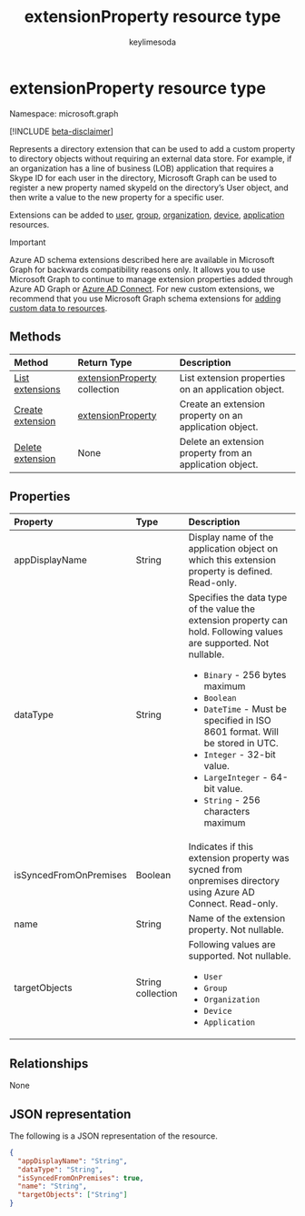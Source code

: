 ﻿---
title: "extensionProperty resource type"
description: "Represents a directory extension"
localization_priority: Normal
author: "keylimesoda"
ms.prod: "microsoft-identity-platform"
doc_type: "resourcePageType"
---

# extensionProperty resource type

Namespace: microsoft.graph

[!INCLUDE [beta-disclaimer](../../includes/beta-disclaimer.md)]

Represents a directory extension that can be used to add a custom property to directory objects without requiring an external data store. For example, if an organization has a line of business (LOB) application that requires a Skype ID for each user in the directory, Microsoft Graph can be used to register a new property named skypeId on the directory’s User object, and then write a value to the new property for a specific user.

Extensions can be added to [user](user.md), [group](group.md), [organization](organization.md), [device](device.md), [application](application.md) resources.

> [!IMPORTANT]
> Azure AD schema extensions described here are available in Microsoft Graph for backwards compatibility reasons only.
> It allows you to use Microsoft Graph to continue to manage extension properties added through Azure AD Graph or 
> [Azure AD Connect](/azure/active-directory/hybrid/whatis-azure-ad-connect).
> For new custom extensions, we recommend that you use Microsoft Graph schema extensions for [adding custom data to resources](/graph/extensibility-overview).

## Methods

| Method                                                             | Return Type                                          | Description                                              |
| :----------------------------------------------------------------- | :--------------------------------------------------- | :------------------------------------------------------- |
| [List extensions](../api/application-list-extensionproperty.md)    | [extensionProperty](extensionProperty.md) collection | List extension properties on an application object.      |
| [Create extension](../api/application-post-extensionproperty.md)   | [extensionProperty](extensionProperty.md)            | Create an extension property on an application object.   |
| [Delete extension](../api/application-delete-extensionproperty.md) | None                                                 | Delete an extension property from an application object. |

## Properties

| Property               | Type              | Description                                                                                                                                                                                                                                                                                                                                                                               |
| :--------------------- | :---------------- | :---------------------------------------------------------------------------------------------------------------------------------------------------------------------------------------------------------------------------------------------------------------------------------------------------------------------------------------------------------------------------------------- |
| appDisplayName         | String            | Display name of the application object on which this extension property is defined. Read-only.                                                                                                                                                                                                                                                                                            |
| dataType               | String            | Specifies the data type of the value the extension property can hold. Following values are supported. Not nullable. <ul><li>`Binary` - 256 bytes maximum</li><li>`Boolean`</li><li>`DateTime` - Must be specified in ISO 8601 format. Will be stored in UTC.</li><li>`Integer` - 32-bit value.</li><li>`LargeInteger` - 64-bit value.</li><li>`String` - 256 characters maximum</li></ul> |
| isSyncedFromOnPremises | Boolean           | Indicates if this extension property was sycned from onpremises directory using Azure AD Connect. Read-only.                                                                                                                                                                                                                                                                              |
| name                   | String            | Name of the extension property. Not nullable.                                                                                                                                                                                                                                                                                                                                             |
| targetObjects          | String collection | Following values are supported. Not nullable. <ul><li>`User`</li><li>`Group`</li><li>`Organization`</li><li>`Device`</li><li>`Application`</li></ul>                                                                                                                                                                                                                                      |

## Relationships

None

## JSON representation

The following is a JSON representation of the resource.

<!-- {
  "blockType": "resource",
  "optionalProperties": [

  ],
  "@odata.type": "microsoft.graph.extensionProperty",
  "baseType": "",
  "keyProperty": "id"
}-->

```json
{
  "appDisplayName": "String",
  "dataType": "String",
  "isSyncedFromOnPremises": true,
  "name": "String",
  "targetObjects": ["String"]
}
```

<!-- uuid: 16cd6b66-4b1a-43a1-adaf-3a886856ed98
2019-02-04 14:57:30 UTC -->

<!-- {
  "type": "#page.annotation",
  "description": "extensionProperty resource",
  "keywords": "",
  "section": "documentation",
  "tocPath": ""
}-->
